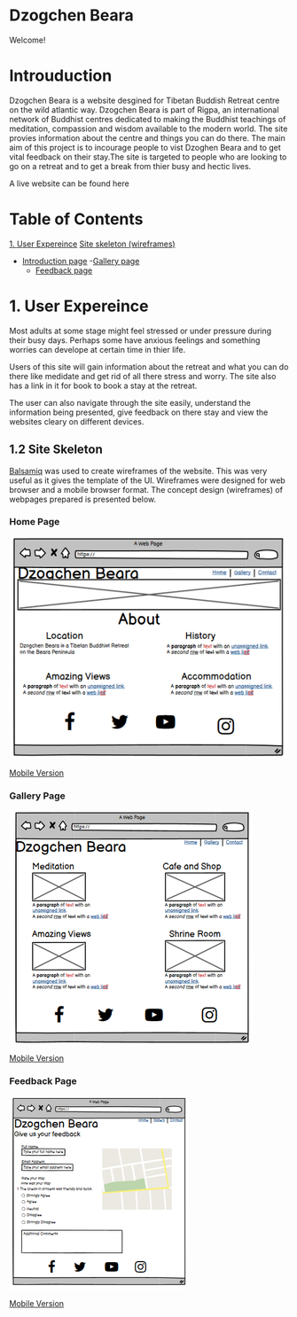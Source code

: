 
# Dzogchen Beara
Welcome!
# Introuduction
Dzogchen Beara is a website desgined for Tibetan Buddish Retreat centre on the wild atlantic way.  Dzogchen Beara is part of Rigpa, an international network of Buddhist centres dedicated to making the Buddhist teachings of meditation, compassion and wisdom available to the modern world. The site provies information about the centre and things you can do there. The main aim of this project is to incourage people to vist Dzoghen Beara and to get vital feedback on their stay.The site is targeted to people who are looking to go on a retreat and to get a break from thier busy and hectic lives. 

A live website can be found here

 
# Table of Contents
[1. User Expereince](#ux)
[Site skeleton (wireframes)](#wireframes)
 - [Introduction page](#introduction-page)
    -[Gallery page](#gallery-page)
    - [Feedback page](#feedback-page)

<a name="ux"></a>
# 1. User Expereince
Most adults at some stage might feel stressed or under pressure during their busy days. Perhaps some have anxious feelings and something worries can develope at certain time in thier life.

Users of this site will gain information about the retreat and what you can do there like medidate and get rid of all there stress and worry. The site also has a link in it for book to book a stay at the retreat.

The user can also navigate through the site easily, understand the information being presented, give feedback on there stay and view the websites cleary on different devices.

<a name="wireframes"></a>
## 1.2 Site Skeleton
[Balsamiq](https://balsamiq.com/) was used to create wireframes of the website. This was very useful as it gives the template of the UI. Wireframes were designed for web browser and a mobile browser format. The concept design (wireframes) of webpages prepared is presented below.

<a name="home-page"></a>
### Home Page
![Desktop Version](./assets/images/Home-desktop.png)

[Mobile Version](./assets/images/Home-mobile.png)

<a name="gallery-page"></a>
### Gallery Page
![Desktop Version](./assets/images/gallery-desktop.png)

[Mobile Version](./assets/images/gallery-mobile.png)

<a name="feedback-page"></a>
### Feedback Page
![Desktop Version](./assets/images/feedback-desktop.png)

[Mobile Version](./assets/images/feedback-mobile.png)